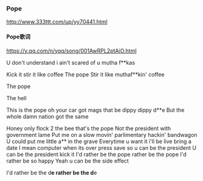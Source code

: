 ### Pope
http://www.333ttt.com/up/yy70441.html

#### Pope歌词
https://y.qq.com/n/yqq/song/001AwRPL2ptAiO.html

U don't understand i ain't scared of u mutha f**kas

Kick it stir it like coffee
The pope
Stir it like muthaf**kin' coffee

The pope

The hell

This is the pope oh your car got mags that be dippy dippy d**e
But the whole damn nation got the same

Honey only flock 2 the bee that's the pope
Not the president with government lame
Put me on a slow movin' parlimentary hackin' bandwagon
U could put me little a** in the grave
Everytime u want it i'll be live bring a date
I mean computer when its over press save so u can be the president
U can be the president kick it
I'd rather be the pope rather be the pope
I'd rather be so happy
Yeah u can be the side effect

I'd rather be the d**e rather be the d**e
